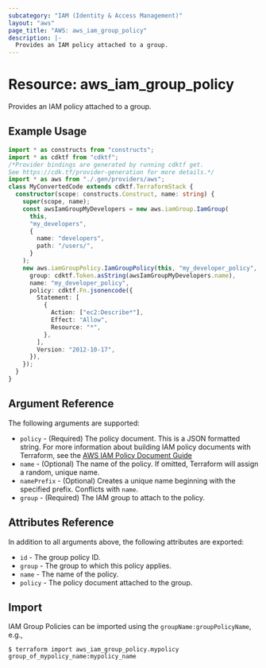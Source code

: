 ```yaml
---
subcategory: "IAM (Identity & Access Management)"
layout: "aws"
page_title: "AWS: aws_iam_group_policy"
description: |-
  Provides an IAM policy attached to a group.
---
```


# Resource: aws_iam_group_policy

Provides an IAM policy attached to a group.

## Example Usage

```typescript
import * as constructs from "constructs";
import * as cdktf from "cdktf";
/*Provider bindings are generated by running cdktf get.
See https://cdk.tf/provider-generation for more details.*/
import * as aws from "./.gen/providers/aws";
class MyConvertedCode extends cdktf.TerraformStack {
  constructor(scope: constructs.Construct, name: string) {
    super(scope, name);
    const awsIamGroupMyDevelopers = new aws.iamGroup.IamGroup(
      this,
      "my_developers",
      {
        name: "developers",
        path: "/users/",
      }
    );
    new aws.iamGroupPolicy.IamGroupPolicy(this, "my_developer_policy", {
      group: cdktf.Token.asString(awsIamGroupMyDevelopers.name),
      name: "my_developer_policy",
      policy: cdktf.Fn.jsonencode({
        Statement: [
          {
            Action: ["ec2:Describe*"],
            Effect: "Allow",
            Resource: "*",
          },
        ],
        Version: "2012-10-17",
      }),
    });
  }
}

```

## Argument Reference

The following arguments are supported:

* `policy` - (Required) The policy document. This is a JSON formatted string. For more information about building IAM policy documents with Terraform, see the [AWS IAM Policy Document Guide](https://learn.hashicorp.com/terraform/aws/iam-policy)
* `name` - (Optional) The name of the policy. If omitted, Terraform will
assign a random, unique name.
* `namePrefix` - (Optional) Creates a unique name beginning with the specified
  prefix. Conflicts with `name`.
* `group` - (Required) The IAM group to attach to the policy.

## Attributes Reference

In addition to all arguments above, the following attributes are exported:

* `id` - The group policy ID.
* `group` - The group to which this policy applies.
* `name` - The name of the policy.
* `policy` - The policy document attached to the group.

## Import

IAM Group Policies can be imported using the `groupName:groupPolicyName`, e.g.,

```
$ terraform import aws_iam_group_policy.mypolicy group_of_mypolicy_name:mypolicy_name
```

<!-- cache-key: cdktf-0.17.0-pre.15 input-f9498fab413d0e569ca53849e02740f37bac286a86aaa07b0d42803fcfa4215d -->